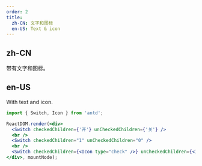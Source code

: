 ```yaml
---
order: 2
title:
  zh-CN: 文字和图标
  en-US: Text & icon
---
```


## zh-CN

带有文字和图标。

## en-US

With text and icon.

````jsx
import { Switch, Icon } from 'antd';

ReactDOM.render(<div>
  <Switch checkedChildren={'开'} unCheckedChildren={'关'} />
  <br />
  <Switch checkedChildren="1" unCheckedChildren="0" />
  <br />
  <Switch checkedChildren={<Icon type="check" />} unCheckedChildren={<Icon type="cross" />} />
</div>, mountNode);
````
